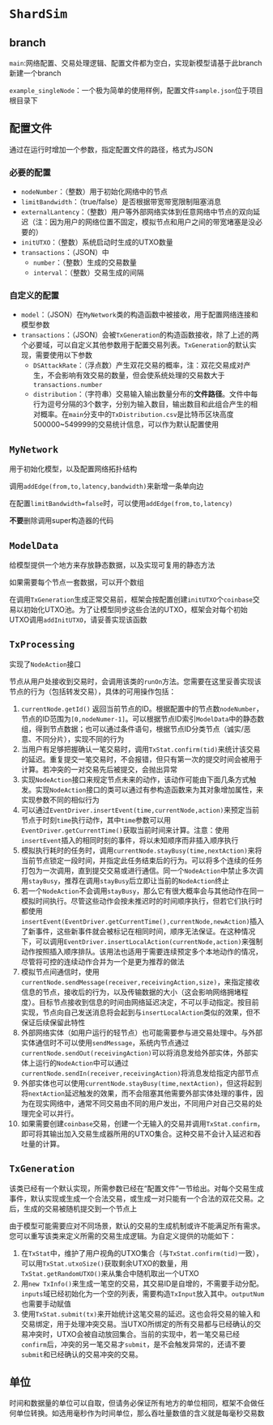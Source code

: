 # `ShardSim`

## branch

`main`:网络配置、交易处理逻辑、配置文件都为空白，实现新模型请基于此branch新建一个branch

`example_singleNode`：一个极为简单的使用样例，配置文件`sample.json`位于项目根目录下

## 配置文件

通过在运行时增加一个参数，指定配置文件的路径，格式为JSON

### 必要的配置

- `nodeNumber`：（整数）用于初始化网络中的节点
- `limitBandwidth`：（true/false）是否根据带宽带宽限制阻塞消息
- `externalLantency`：（整数）用户等外部网络实体到任意网络中节点的双向延迟（注：因为用户的网络位置不固定，模拟节点和用户之间的带宽堵塞是没必要的）
- `initUTXO`：（整数）系统启动时生成的UTXO数量
- `transactions`：（JSON）中
  - `number`：（整数）生成的交易数量
  - `interval`：（整数）交易生成的间隔

### 自定义的配置

- `model`：（JSON）在`MyNetwork`类的构造函数中被接收，用于配置网络连接和模型参数
- `transactions`：（JSON）会被`TxGeneration`的构造函数接收，除了上述的两个必要域，可以自定义其他参数用于配置交易列表。`TxGeneration`的默认实现，需要使用以下参数
  - `DSAttackRate`：（浮点数）产生双花交易的概率，注：双花交易成对产生，不会影响有效交易的数量，但会使系统处理的交易数大于`transactions.number`
  - `distribution`：（字符串）交易输入输出数量分布的**文件路径**。文件中每行为逗号分隔的3个数字，分别为输入数目，输出数目和此组合产生的相对概率。在`main`分支中的`TxDistribution.csv`是比特币区块高度500000~549999的交易统计信息，可以作为默认配置使用

## `MyNetwork`

用于初始化模型，以及配置网络拓扑结构

调用`addEdge(from,to,latency,bandwidth)`来新增一条单向边

在配置`limitBandwidth=false`时，可以使用`addEdge(from,to,latency)`

**不要**删除调用super构造器的代码

## `ModelData`

给模型提供一个地方来存放静态数据，以及实现可复用的静态方法

如果需要每个节点一套数据，可以开个数组

在调用`TxGeneration`生成正常交易前，框架会按配置创建`initUTXO`个`coinbase`交易以初始化UTXO池。为了让模型同步这些合法的UTXO，框架会对每个初始UTXO调用`addInitUTXO`，请妥善实现该函数

## `TxProcessing`

实现了`NodeAction`接口

节点从用户处接收到交易时，会调用该类的`runOn`方法。您需要在这里妥善实现该节点的行为（包括转发交易），具体的可用操作包括：

1. `currentNode.getId()` 返回当前节点的ID。根据配置中的节点数`nodeNumber`，节点的ID范围为`[0,nodeNumer-1]`。可以根据节点ID索引`ModelData`中的静态数组，得到节点数据；也可以通过条件语句，根据节点ID分类节点（诚实/恶意、不同分片），实现不同的行为
2. 当用户有足够把握确认一笔交易时，调用`TxStat.confirm(tid)`来统计该交易的延迟。重复提交一笔交易时，不会报错，但只有第一次的提交时间会被用于计算。若冲突的一对交易先后被提交，会抛出异常
3. 实现`NodeAction`接口来规定节点未来的动作，该动作可能由下面几条方式触发。实现`NodeAction`接口的类可以通过有参构造函数来为其对象增加属性，来实现参数不同的相似行为
4. 可以通过`EventDriver.insertEvent(time,currentNode,action)`来预定当前节点于时刻`time`执行动作，其中`time`参数可以用`EventDriver.getCurrentTime()`获取当前时间来计算。注意：使用`insertEvent`插入的相同时刻的事件，将以未知顺序而非插入顺序执行
5. 模拟执行耗时的任务时，调用`currentNode.stayBusy(time,nextAction)`来将当前节点锁定一段时间，并指定此任务结束后的行为。可以将多个连续的任务打包为一次调用，直到提交交易或进行通信。同一个`NodeAction`中禁止多次调用`stayBusy`，推荐在调用`stayBusy`后立即让当前的`NodeAction`终止
6. 若一个`NodeAction`不会调用`stayBusy`，那么它有很大概率会与其他动作在同一模拟时间执行。尽管这些动作会按未推迟时的时间顺序执行，但若它们执行时都使用`insertEvent(EventDriver.getCurrentTime(),currentNode,newAction)`插入了新事件，这些新事件就会被标记在相同时间，顺序无法保证。在这种情况下，可以调用`EventDriver.insertLocalAction(currentNode,action)`来强制动作按照插入顺序排队。该用法也适用于需要连续预定多个本地动作的情况，尽管将可控的连续动作合并为一个是更为推荐的做法
7. 模拟节点间通信时，使用`currentNode.sendMessage(receiver,receivingAction,size)`，来指定接收信息的节点，接收后的行为，以及传输数据的大小（这会影响网络拥堵程度）。目标节点接收到信息的时间由网络延迟决定，不可以手动指定。按目前实现，节点向自己发送消息将会起到与`insertLocalAction`类似的效果，但不保证后续保留此特性
8. 外部网络实体（如用户运行的轻节点）也可能需要参与进交易处理中。与外部实体通信时不可以使用`sendMessage`，系统内节点通过`currentNode.sendOut(receivingAction)`可以将消息发给外部实体，外部实体上运行的`NodeAction`中可以通过`currentNode.sendIn(receiver,receivingAction)`将消息发给指定内部节点
9. 外部实体也可以使用`currentNode.stayBusy(time,nextAction)`，但这将起到将`nextAction`延迟触发的效果，而不会阻塞其他需要外部实体处理的事件，因为在现实网络中，通常不同交易由不同的用户发出，不同用户对自己交易的处理完全可以并行。
10. 如果需要创建`coinbase`交易，创建一个无输入的交易并调用`TxStat.confirm`，即可将其输出加入交易生成器所用的UTXO集合。这种交易不会计入延迟和吞吐量的计算。

## `TxGeneration`

该类已经有一个默认实现，所需参数已经在“配置文件”一节给出。对每个交易生成事件，默认实现或生成一个合法交易，或生成一对只能有一个合法的双花交易。之后，生成的交易被随机提交到一个节点上

由于模型可能需要应对不同场景，默认的交易的生成机制或许不能满足所有需求。您可以重写该类来定义所需的交易生成逻辑。为自定义提供的功能如下：

1. 在`TxStat`中，维护了用户视角的UTXO集合（与`TxStat.confirm(tid)`一致），可以用`TxStat.utxoSize()`获取剩余UTXO的数量，用`TxStat.getRandomUTXO()`来从集合中随机取出一个UTXO
2. 用`new TxInfo()`来生成一笔空的交易，其交易ID是自增的，不需要手动分配。`inputs`域已经初始化为一个空的列表，需要构造`TxInput`放入其中。`outputNum`也需要手动赋值
3. 使用`TxStat.submit(tx)`来开始统计这笔交易的延迟。这也会将交易的输入和交易绑定，用于处理冲突交易。当UTXO所绑定的所有交易都与已经确认的交易冲突时，UTXO会被自动放回集合。当前的实现中，若一笔交易已经`confirm`后，冲突的另一笔交易才`submit`，是不会触发异常的，还请不要`submit`和已经确认的交易冲突的交易。

## 单位

时间和数据量的单位可以自取，但请务必保证所有地方的单位相同，框架不会做任何单位转换。如选用毫秒作为时间单位，那么吞吐量数值的含义就是每毫秒交易数

